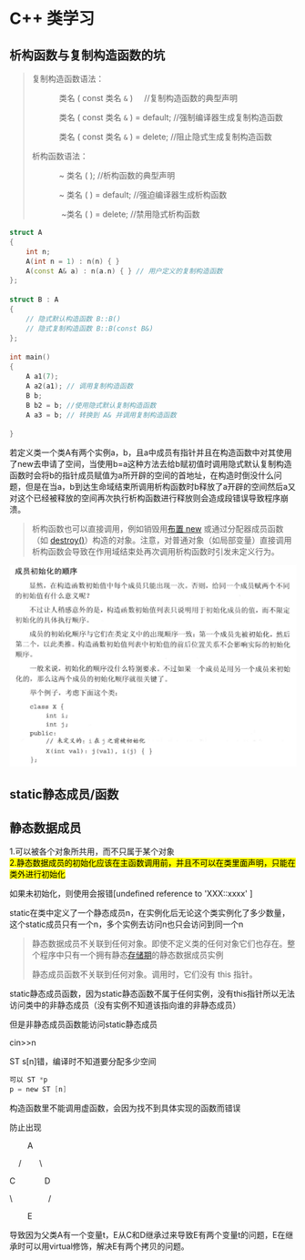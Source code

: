 # C++ 类学习

## 析构函数与复制构造函数的坑

> 复制构造函数语法：
> 
>             类名 ( const 类名 `&` )     //复制构造函数的典型声明
> 
>             类名 ( const 类名 `&` ) = default; //强制编译器生成复制构造函数
> 
>             类名 ( const 类名 `&` ) = delete;  //阻止隐式生成复制构造函数
> 
> 析构函数语法：
> 
>             ~ 类名 ( );  //析构函数的典型声明
> 
>             ~ 类名 ( ) = default; //强迫编译器生成析构函数
> 
>              ~类名 ( ) = delete; //禁用隐式析构函数

```cpp
struct A
{
    int n;
    A(int n = 1) : n(n) { }
    A(const A& a) : n(a.n) { } // 用户定义的复制构造函数
};

struct B : A
{
    // 隐式默认构造函数 B::B()
    // 隐式复制构造函数 B::B(const B&)
};

int main()
{
    A a1(7);
    A a2(a1); // 调用复制构造函数
    B b;
    B b2 = b; //使用隐式默认复制构造函数
    A a3 = b; // 转换到 A& 并调用复制构造函数

}
```

若定义类一个类A有两个实例a，b，且a中成员有指针并且在构造函数中对其使用了new去申请了空间，当使用b=a这种方法去给b赋初值时调用隐式默认复制构造函数时会将b的指针成员赋值为a所开辟的空间的首地址，在构造时倒没什么问题，但是在当a，b到达生命域结束所调用析构函数时b释放了a开辟的空间然后a又对这个已经被释放的空间再次执行析构函数进行释放则会造成段错误导致程序崩溃。

> 析构函数也可以直接调用，例如销毁用[布置 new](https://zh.cppreference.com/w/cpp/language/new "cpp/language/new") 或通过分配器成员函数（如 [destroy()](https://zh.cppreference.com/w/cpp/memory/allocator/destroy "cpp/memory/allocator/destroy")）构造的对象。注意，对普通对象（如局部变量）直接调用析构函数会导致在作用域结束处再次调用析构函数时引发未定义行为。

![loading-ag-544](../images/class_range.png)

## static静态成员/函数

## 静态数据成员

1.可以被各个对象所共用，而不只属于某个对象  
<mark>2.静态数据成员的初始化应该在主函数调用前，并且不可以在类里面声明，只能在类外进行初始化</mark>

如果未初始化，则使用会报错[undefined reference to 'XXX::xxxx' ]

static在类中定义了一个静态成员n，在实例化后无论这个类实例化了多少数量，这个static成员只有一个n，多个实例去访问n也只会访问到同一个n

> 静态数据成员不关联到任何对象。即使不定义类的任何对象它们也存在。整个程序中只有一个拥有静态[存储期](https://zh.cppreference.com/w/cpp/language/storage_duration "cpp/language/storage duration")的静态数据成员实例
> 
> 静态成员函数不关联到任何对象。调用时，它们没有 this 指针。

static静态成员函数，因为static静态函数不属于任何实例，没有this指针所以无法访问类中的非静态成员（没有实例不知道该指向谁的非静态成员）

但是非静态成员函数能访问static静态成员

cin>>n

ST s[n]错，编译时不知道要分配多少空间

```c
可以 ST *p
p = new ST [n]
```

构造函数里不能调用虚函数，会因为找不到具体实现的函数而错误

防止出现

        A

    /        \

C              D

\                /

        E

导致因为父类A有一个变量t，E从C和D继承过来导致E有两个变量t的问题，E在继承时可以用virtual修饰，解决E有两个拷贝的问题。
